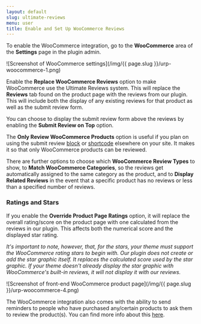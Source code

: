 ```yaml
---
layout: default
slug: ultimate-reviews
menu: user
title: Enable and Set Up WooCommerce Reviews 
---
```

To enable the WooCommerce integration, go to the **WooCommerce** area of the **Settings** page in the plugin admin.

![Screenshot of WooCommerce settings](/img/{{ page.slug }}/urp-woocommerce-1.png)

Enable the **Replace WooCommerce Reviews** option to make WooCommerce use the Ultimate Reviews system. This will replace the **Reviews** tab found on the product page with the reviews from our plugin. This will include both the display of any existing reviews for that product as well as the submit review form. 

You can choose to display the submit review form above the reviews by enabling the **Submit Review on Top** option.

The **Only Review WooCommerce Products** option is useful if you plan on using the submit review [block](../blocks-shortcodes/submit-review-block) or [shortcode](../blocks-shortcodes/submit-review-shortcode) elsewhere on your site. It makes it so that only WooCommerce products can be reviewed.

There are further options to choose which **WooCommerce Review Types** to show, to **Match WooCommerce Categories**, so the reviews get automatically assigned to the same category as the product, and to **Display Related Reviews** in the event that a specific product has no reviews or less than a specified number of reviews.

### Ratings and Stars

If you enable the **Override Product Page Ratings** option, it will replace the overall rating/score on the product page with one calculated from the reviews in our plugin. This affects both the numerical score and the displayed star rating. 

*It's important to note, however, that, for the stars, your theme must support the WooCommerce rating stars to begin with. Our plugin does not create or add the star graphic itself. It replaces the calculated score used by the star graphic. If your theme doesn't already display the star graphic with WooCommerce's built-in reviews, it will not display it with our reviews.*

![Screenshot of front-end WooCommerce product page](/img/{{ page.slug }}/urp-woocommerce-4.png)

The WooCommerce integration also comes with the ability to send reminders to people who have purchased any/certain products to ask them to review the product(s). You can find more info about this [here](reminders).

